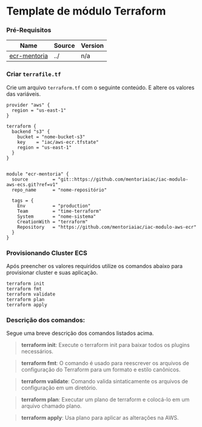 # Template de módulo Terraform

### Pré-Requisitos

| Name | Source | Version |
|------|--------|---------|
| <a name="module_ecr-mentoria"></a> [ecr-mentoria](#module\_ecr-mentoria) | ../ | n/a |

### Criar `terrafile.tf`
Crie um arquivo `terraform.tf` com o seguinte conteúdo. E altere os valores das variáveis. 

```hcl
provider "aws" {
  region = "us-east-1"
}

terraform {
  backend "s3" {
    bucket = "nome-bucket-s3"
    key    = "iac/aws-ecr.tfstate"
    region = "us-east-1"
  }
}


module "ecr-mentoria" {
  source         = "git::https://github.com/mentoriaiac/iac-modulo-aws-ecs.git?ref=v1"
  repo_name      = "nome-repositório"

  tags = {
    Env          = "production"
    Team         = "time-terraform"
    System       = "nome-sistema"
    CreationWith = "terraform"
    Repository   = "https://github.com/mentoriaiac/iac-modulo-aws-ecr"
  }
}
```

### Provisionando Cluster ECS
Após preencher os valores requiridos utilize os comandos abaixo para provisionar cluster e suas aplicação.

```shell
terraform init 
terraform fmt
terraform validate
terraform plan
terraform apply
```

### Descrição dos comandos:
Segue uma breve descrição dos comandos listados acima. 
>**terraform init**: Execute o terraform init para baixar todos os plugins necessários.

>**terraform fmt**: O comando é usado para reescrever os arquivos de configuração do Terraform para um formato e estilo canônicos.

>**terraform validate**: Comando valida sintaticamente os arquivos de configuração em um diretório.

>**terraform plan**: Executar um plano de terraform e colocá-lo em um arquivo chamado plano.

>**terraform apply**: Usa plano para aplicar as alterações na AWS.
